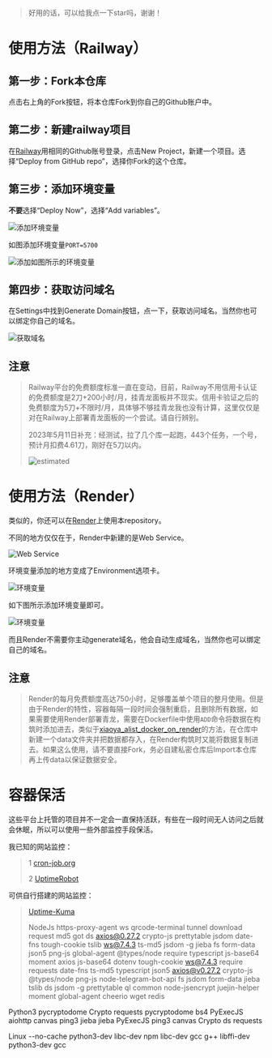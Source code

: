 >好用的话，可以给我点一下star吗，谢谢！

# 使用方法（Railway）
## 第一步：Fork本仓库

点击右上角的Fork按钮，将本仓库Fork到你自己的Github账户中。

## 第二步：新建railway项目

在[Railway](https://railway.app/dashboard)用相同的Github账号登录，点击New Project，新建一个项目。选择“Deploy from GitHub repo”，选择你Fork的这个仓库。

## 第三步：添加环境变量

**不要**选择“Deploy Now”，选择“Add variables”。

![添加环境变量](/pic/variables.png)

如图添加环境变量`PORT=5700`

![添加如图所示的环境变量](/pic/variables2.png)

## 第四步：获取访问域名

在Settings中找到Generate Domain按钮，点一下，获取访问域名。当然你也可以绑定你自己的域名。

![获取域名](/pic/Domain.png)

## 注意
>Railway平台的免费额度标准一直在变动，目前，Railway不用信用卡认证的免费额度是2刀+200小时/月，挂青龙面板并不现实。信用卡验证之后的免费额度为5刀+不限时/月，具体够不够挂青龙我也没有计算，这里仅仅是对在Railway上部署青龙面板的一个尝试。请自行辨别。
>
>2023年5月11日补充：经测试，拉了几个库一起跑，443个任务，一个号，预计月扣费4.61刀，刚好在5刀以内。
>
>![estimated](/pic/railway_estimated.png)

# 使用方法（Render）

类似的，你还可以在[Render](https://dashboard.render.com/)上使用本repository。

不同的地方仅仅在于，Render中新建的是Web Service。

![Web Service](/pic/webservice.png)

环境变量添加的地方变成了Environment选项卡。

![环境变量](/pic/environment1.png)

如下图所示添加环境变量即可。

![环境变量](/pic/environment2.png)

而且Render不需要你主动generate域名，他会自动生成域名，当然你也可以绑定自己的域名。

## 注意
>Render的每月免费额度高达750小时，足够覆盖单个项目的整月使用。但是由于Render的特性，容器每隔一段时间会强制重启，且删除所有数据，如果需要使用Render部署青龙，需要在Dockerfile中使用`ADD`命令将数据在构筑时添加进去，类似于[xiaoya_alist_docker_on_render](https://github.com/k0baya/xiaoya_alist_docker_on_render/blob/main/Dockerfile)的方法，在仓库中新建一个data文件夹并把数据都存入，在Render构筑时又能将数据复制进去。如果这么使用，请不要直接Fork，务必自建私密仓库后Import本仓库再上传data以保证数据安全。

# 容器保活

这些平台上托管的项目并不一定会一直保持活跃，有些在一段时间无人访问之后就会休眠，所以可以使用一些外部监控手段保活。

我已知的网站监控：
>1 [cron-job.org](https://console.cron-job.org)
>
>2 [UptimeRobot](https://uptimerobot.com/)

可供自行搭建的网站监控：
>[Uptime-Kuma](https://github.com/louislam/uptime-kuma)
>
>NodeJs
https-proxy-agent
ws
qrcode-terminal
tunnel
download
request
md5
got
ds
axios@0.27.2
crypto-js
prettytable
jsdom
date-fns
tough-cookie
tslib
ws@7.4.3
ts-md5
jsdom -g
jieba
fs
form-data
json5
png-js
global-agent
@types/node
require
typescript
js-base64
moment
axios
js-base64
dotenv
tough-cookie
ws@7.4.3
require
requests
date-fns
ts-md5
typescript
json5
axios@v0.27.2
crypto-js
@types/node
png-js
node-telegram-bot-api
fs
jsdom
form-data
jieba
tslib
ds
jsdom -g
prettytable
ql
common
node-jsencrypt
juejin-helper
moment
global-agent
cheerio
wget
redis

Python3
pycryptodome
Crypto
requests
pycryptodome
bs4
PyExecJS
aiohttp
canvas
ping3
jieba
jieba
PyExecJS
ping3
canvas
Crypto
ds
requests

Linux
--no-cache
python3-dev
libc-dev
npm
libc-dev
gcc
g++
libffi-dev
python3-dev
gcc


